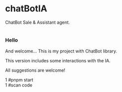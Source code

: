 # chatBotIA

ChatBot Sale & Assistant agent. 

# <h3>Hello</h3>And welcome... This is my project with ChatBot library. 
This version includes some interactions with the IA.<br>

All suggestions are welcome!



1 #pnpm start<br>
1 #scan code 
